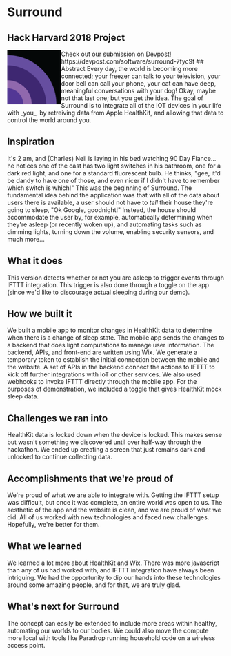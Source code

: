 # Surround
## Hack Harvard 2018 Project
<img src="https://github.com/avatarneil/Surround/blob/master/surround_logo.png" align="left" height="125">
Check out our submission on Devpost! https://devpost.com/software/surround-7fyc9t
## Abstract
Every day, the world is becoming more connected; your freezer can talk to your television, your door bell can call your phone, your cat can have deep, meaningful conversations with your dog! Okay, maybe not that last one; but you get the idea. The goal of Surround is to integrate all of the IOT devices in your life with _you_, by retreiving data from Apple HealthKit, and allowing that data to control the world around you.

## Inspiration
It's 2 am, and (Charles) Neil is laying in his bed watching 90 Day Fiance... he notices one of the cast has two light switches in his bathroom, one for a dark red light, and one for a standard fluorescent bulb. He thinks, "gee, it'd be dandy to have one of those, and even nicer if I didn't have to remember which switch is which!" This was the beginning of Surround. The fundamental idea behind the application was that with all of the data about users there is available, a user should not have to _tell_ their house they're going to sleep, "Ok Google, goodnight!" Instead, the house should accommodate the user by, for example, automatically determining when they're asleep (or recently woken up), and automating tasks such as dimming lights, turning down the volume, enabling security sensors, and much more...

## What it does
This version detects whether or not you are asleep to trigger events through IFTTT integration. This trigger is also done through a toggle on the app (since we'd like to discourage actual sleeping during our demo).

## How we built it
We built a mobile app to monitor changes in HealthKit data to determine when there is a change of sleep state. The mobile app sends the changes to a backend that does light computations to manage user information. The backend, APIs, and front-end are written using Wix. We generate a temporary token to establish the initial connection between the mobile and the website. A set of APIs in the backend connect the actions to IFTTT to kick off further integrations with IoT or other services. We also used webhooks to invoke IFTTT directly through the mobile app. For the purposes of demonstration, we included a toggle that gives HealthKit mock sleep data.

## Challenges we ran into
HealthKit data is locked down when the device is locked. This makes sense but wasn't something we discovered until over half-way through the hackathon. We ended up creating a screen that just remains dark and unlocked to continue collecting data.

## Accomplishments that we're proud of
We're proud of what we are able to integrate with. Getting the IFTTT setup was difficult, but once it was complete, an entire world was open to us. The aesthetic of the app and the website is clean, and we are proud of what we did. All of us worked with new technologies and faced new challenges. Hopefully, we're better for them.

## What we learned
We learned a lot more about HealthKit and Wix. There was more javascript than any of us had worked with, and IFTTT integration have always been intriguing. We had the opportunity to dip our hands into these technologies around some amazing people, and for that, we are truly glad.

## What's next for Surround
The concept can easily be extended to include more areas within healthy, automating our worlds to our bodies. We could also move the compute more local with tools like Paradrop running household code on a wireless access point.

